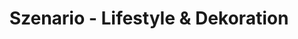 ---
title: "Szenario - Lifestyle & Dekoration"
url: /luedenscheid/szenario-lifestyle-und-dekoration/
shop: Raumausstattung
---